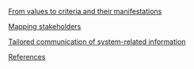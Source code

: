 [From values to criteria and their manifestations](Table1.md)

[Mapping stakeholders](Table2.md)

[Tailored communication of system-related information](Table3A.md)

[References](references.md)
